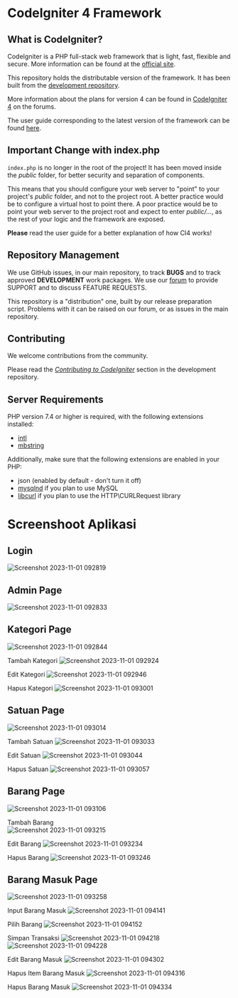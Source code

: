 # CodeIgniter 4 Framework

## What is CodeIgniter?

CodeIgniter is a PHP full-stack web framework that is light, fast, flexible and secure.
More information can be found at the [official site](https://codeigniter.com).

This repository holds the distributable version of the framework.
It has been built from the
[development repository](https://github.com/codeigniter4/CodeIgniter4).

More information about the plans for version 4 can be found in [CodeIgniter 4](https://forum.codeigniter.com/forumdisplay.php?fid=28) on the forums.

The user guide corresponding to the latest version of the framework can be found
[here](https://codeigniter4.github.io/userguide/).

## Important Change with index.php

`index.php` is no longer in the root of the project! It has been moved inside the *public* folder,
for better security and separation of components.

This means that you should configure your web server to "point" to your project's *public* folder, and
not to the project root. A better practice would be to configure a virtual host to point there. A poor practice would be to point your web server to the project root and expect to enter *public/...*, as the rest of your logic and the
framework are exposed.

**Please** read the user guide for a better explanation of how CI4 works!

## Repository Management

We use GitHub issues, in our main repository, to track **BUGS** and to track approved **DEVELOPMENT** work packages.
We use our [forum](http://forum.codeigniter.com) to provide SUPPORT and to discuss
FEATURE REQUESTS.

This repository is a "distribution" one, built by our release preparation script.
Problems with it can be raised on our forum, or as issues in the main repository.

## Contributing

We welcome contributions from the community.

Please read the [*Contributing to CodeIgniter*](https://github.com/codeigniter4/CodeIgniter4/blob/develop/CONTRIBUTING.md) section in the development repository.

## Server Requirements

PHP version 7.4 or higher is required, with the following extensions installed:

- [intl](http://php.net/manual/en/intl.requirements.php)
- [mbstring](http://php.net/manual/en/mbstring.installation.php)

Additionally, make sure that the following extensions are enabled in your PHP:

- json (enabled by default - don't turn it off)
- [mysqlnd](http://php.net/manual/en/mysqlnd.install.php) if you plan to use MySQL
- [libcurl](http://php.net/manual/en/curl.requirements.php) if you plan to use the HTTP\CURLRequest library


# Screenshoot Aplikasi 
## Login
![Screenshot 2023-11-01 092819](https://github.com/afiifatuts/ci4_inventory_barang/assets/32781700/cb31fdd0-b6f5-406b-b5ab-52f307bc8e28)

## Admin Page

![Screenshot 2023-11-01 092833](https://github.com/afiifatuts/ci4_inventory_barang/assets/32781700/614c5cf9-f11d-4adb-8741-58408e848297)


## Kategori Page
![Screenshot 2023-11-01 092844](https://github.com/afiifatuts/ci4_inventory_barang/assets/32781700/16e0c71c-c749-4057-b38b-8f0ca4c1ec54)

Tambah Kategori
![Screenshot 2023-11-01 092924](https://github.com/afiifatuts/ci4_inventory_barang/assets/32781700/ab23deb0-cfcb-470d-89e9-38b14d82e78a)

Edit Kategori
![Screenshot 2023-11-01 092946](https://github.com/afiifatuts/ci4_inventory_barang/assets/32781700/fe15ffe3-5016-4e86-b8a9-1e24b014ce7f)

Hapus Kategori 
![Screenshot 2023-11-01 093001](https://github.com/afiifatuts/ci4_inventory_barang/assets/32781700/ff5e5f7b-2bbd-4abe-8c75-d577ab336bb5)

## Satuan Page
![Screenshot 2023-11-01 093014](https://github.com/afiifatuts/ci4_inventory_barang/assets/32781700/293eeb02-32f4-4137-b152-a24b15c5ea5e)

Tambah Satuan
![Screenshot 2023-11-01 093033](https://github.com/afiifatuts/ci4_inventory_barang/assets/32781700/361ec5e2-8813-4fd5-aeed-3470008c50bc)

Edit Satuan 
![Screenshot 2023-11-01 093044](https://github.com/afiifatuts/ci4_inventory_barang/assets/32781700/0fe31535-cf0f-41ad-a865-cdcdcad8d785)

Hapus Satuan 
![Screenshot 2023-11-01 093057](https://github.com/afiifatuts/ci4_inventory_barang/assets/32781700/dca0d222-7b5a-4ed6-8045-9cb6c8470188)

## Barang Page
![Screenshot 2023-11-01 093106](https://github.com/afiifatuts/ci4_inventory_barang/assets/32781700/bd26ef23-2036-469f-a0e8-5e50383779dc)

Tambah Barang  
![Screenshot 2023-11-01 093215](https://github.com/afiifatuts/ci4_inventory_barang/assets/32781700/a2f9fb2c-0abd-4fbb-ab98-ad828d5d5174)

Edit Barang 
![Screenshot 2023-11-01 093234](https://github.com/afiifatuts/ci4_inventory_barang/assets/32781700/8f4562e7-16f0-4715-923d-ca2cec9e1785)

Hapus Barang
![Screenshot 2023-11-01 093246](https://github.com/afiifatuts/ci4_inventory_barang/assets/32781700/f86929e2-5261-42cb-bb1a-48b5273c9ee8)

## Barang Masuk Page

![Screenshot 2023-11-01 093258](https://github.com/afiifatuts/ci4_inventory_barang/assets/32781700/71aaafae-0958-4d10-a637-2f7a467e3ce0)

Input Barang Masuk 
![Screenshot 2023-11-01 094141](https://github.com/afiifatuts/ci4_inventory_barang/assets/32781700/c2074c1e-fdcf-497b-bdf4-5b8467139641)

Pilih Barang
![Screenshot 2023-11-01 094152](https://github.com/afiifatuts/ci4_inventory_barang/assets/32781700/817319af-3185-450b-a21a-abf0da6da525)

Simpan Transaksi 
![Screenshot 2023-11-01 094218](https://github.com/afiifatuts/ci4_inventory_barang/assets/32781700/0424486a-8087-4e8f-b493-72b8eacdc9ec)
![Screenshot 2023-11-01 094228](https://github.com/afiifatuts/ci4_inventory_barang/assets/32781700/c34d4601-333d-4f47-8338-0576f2adbe9a)

Edit Barang Masuk 
![Screenshot 2023-11-01 094302](https://github.com/afiifatuts/ci4_inventory_barang/assets/32781700/d1de768c-b96b-4dc5-a997-a868fbdfbf25)

Hapus Item Barang Masuk
![Screenshot 2023-11-01 094316](https://github.com/afiifatuts/ci4_inventory_barang/assets/32781700/45562580-4884-4084-8371-5f6be98cd0a8)

Hapus Barang Masuk 
![Screenshot 2023-11-01 094334](https://github.com/afiifatuts/ci4_inventory_barang/assets/32781700/f20ff154-5a41-45d3-b5ca-ed83cec12eca)

